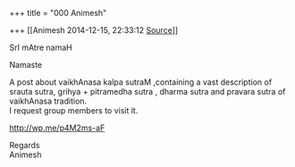 +++
title = "000 Animesh"

+++
[[Animesh	2014-12-15, 22:33:12 [Source](https://groups.google.com/g/samskrita/c/f9LThmIVDY4)]]



SrI mAtre namaH

Namaste

  
A post about vaikhAnasa kalpa sutraM ,containing a vast description of srauta sutra, grihya + pitramedha sutra , dharma sutra and pravara sutra of vaikhAnasa tradition.  
I request group members to visit it.

<http://wp.me/p4M2ms-aF>

Regards  
Animesh  

